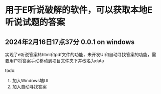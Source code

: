 # 用于E听说破解的软件，可以获取本地E听说试题的答案

## 2024年2月16日17点37分 0.0.1 on windows

实现了e听说答案转html和pdf文件的功能，未开发UI和自动寻找答案的功能，需要用户将答案手动移动到项目文件夹下并改名为data

todo:

1. 加入Windows端UI
2. 加入自动寻找答案